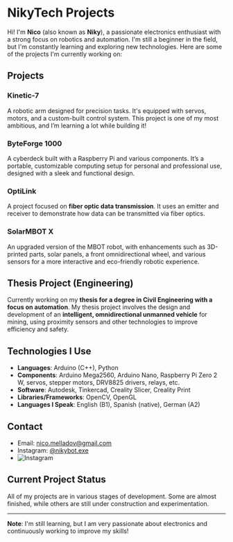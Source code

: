 # NikyTech Projects

Hi! I'm **Nico** (also known as **Niky**), a passionate electronics enthusiast with a strong focus on robotics and automation. I'm still a beginner in the field, but I'm constantly learning and exploring new technologies. Here are some of the projects I'm currently working on:

## Projects

### Kinetic-7
A robotic arm designed for precision tasks. It's equipped with servos, motors, and a custom-built control system. This project is one of my most ambitious, and I’m learning a lot while building it!

### ByteForge 1000
A cyberdeck built with a Raspberry Pi and various components. It’s a portable, customizable computing setup for personal and professional use, designed with a sleek and functional design.

### OptiLink
A project focused on **fiber optic data transmission**. It uses an emitter and receiver to demonstrate how data can be transmitted via fiber optics.

### SolarMBOT X
An upgraded version of the MBOT robot, with enhancements such as 3D-printed parts, solar panels, a front omnidirectional wheel, and various sensors for a more interactive and eco-friendly robotic experience.

## Thesis Project (Engineering)
Currently working on my **thesis for a degree in Civil Engineering with a focus on automation**. My thesis project involves the design and development of an **intelligent, omnidirectional unmanned vehicle** for mining, using proximity sensors and other technologies to improve efficiency and safety.

## Technologies I Use

- **Languages**: Arduino (C++), Python
- **Components**: Arduino Mega2560, Arduino Nano, Raspberry Pi Zero 2 W, servos, stepper motors, DRV8825 drivers, relays, etc.
- **Software**: Autodesk, Tinkercad, Creality Slicer, Creality Print
- **Libraries/Frameworks**: OpenCV, OpenGL
- **Languages I Speak**: English (B1), Spanish (native), German (A2)

## Contact
- Email: [nico.melladov@gmail.com](mailto:nico.melladov@gmail.com)
- Instagram: [@nikybot.exe](https://www.instagram.com/nikybot.exe)
- ![Instagram](https://img.shields.io/badge/Instagram-@nikybot.exe-1DA1F2?logo=instagram&logoColor=white)

## Current Project Status
All of my projects are in various stages of development. Some are almost finished, while others are still under construction and experimentation.

---

**Note**: I'm still learning, but I am very passionate about electronics and continuously working to improve my skills!
